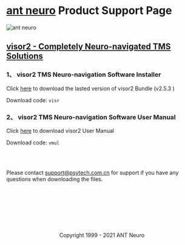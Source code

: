 #  [ant neuro](https://www.ant-neuro.com/) Product Support Page
![ant neuro](https://www.ant-neuro.com/sites/default/files/antneuro_logo_1_0.jpg) 


## [visor2 - Completely Neuro-navigated TMS Solutions](ant-neuro.com/products/visor2)

### 1、 visor2 TMS Neuro-navigation Software Installer
Click [here](https://pan.baidu.com/s/1tUANpHteN46-hKugepop1Q)  to download the lasted version of visor2 Bundle (v2.5.3 )

Download code: ``` visr ```


### 2、 visor2 TMS Neuro-navigation Software User Manual
Click [here](https://pan.baidu.com/s/1kw35kpLF-7RMd3edywKhCw)  to download visor2 User Manual 

Download code: ``` vmul  ```


 <br />
  <br />
 

Please contact support@psytech.com.cn for support if you have any questions when downloading the files.


 <br />
  <br />
   <br />
 
      

 <br />
  <br />
   <br />
   

<p align="center"> Copyright 1999 - 2021 ANT Neuro </p>
  
